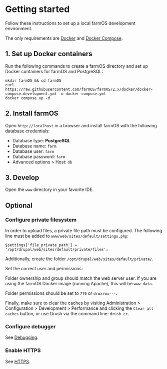 # Getting started

Follow these instructions to set up a local farmOS development environment.

The only requirements are [Docker](https://www.docker.com) and
[Docker Compose](https://docs.docker.com/compose).

## 1. Set up Docker containers

Run the following commands to create a farmOS directory and set up Docker
containers for farmOS and PostgreSQL:

    mkdir farmOS && cd farmOS
    curl https://raw.githubusercontent.com/farmOS/farmOS/2.x/docker/docker-compose.development.yml -o docker-compose.yml
    docker compose up -d

## 2. Install farmOS

Open `http://localhost` in a browser and install farmOS with the following
database credentials:

- Database type: **PostgreSQL**
- Database name: `farm`
- Database user: `farm`
- Database password: `farm`
- Advanced options > Host: `db`

## 3. Develop

Open the `www` directory in your favorite IDE.

## Optional

### Configure private filesystem

In order to upload files, a private file path must be configured. The following
line must be added to `www/web/sites/default/settings.php`:

    $settings['file_private_path'] = '/opt/drupal/web/sites/default/private/files';

Additionally, create the folder `/opt/drupal/web/sites/default/private/`.

Set the correct user and permissions:

Folder ownership and group should match the web server user. If you are using
the farmOS Docker image (running Apache), this will be `www-data`.

Folder permissions should be set to `770` or `drwxrwx---`.

Finally, make sure to clear the caches by visiting Administration >
Configuration > Development > Performance and clicking the `Clear all caches`
button, or use Drush via the command line: `drush cr`.

### Configure debugger

See [Debugging](/development/environment/debug).

### Enable HTTPS

See [HTTPS](/development/environment/https).
